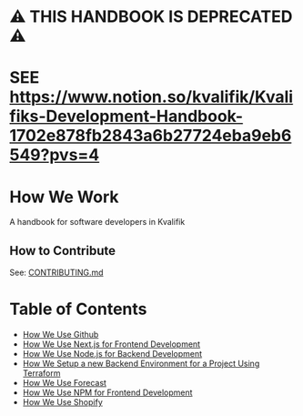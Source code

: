 # ⚠️ THIS HANDBOOK IS DEPRECATED ⚠️  
# SEE https://www.notion.so/kvalifik/Kvalifiks-Development-Handbook-1702e878fb2843a6b27724eba9eb6549?pvs=4



# How We Work

A handbook for software developers in Kvalifik

## How to Contribute

See: [CONTRIBUTING.md](CONTRIBUTING.md)

# Table of Contents

- [How We Use Github](how-we-use-github.md)
- [How We Use Next.js for Frontend Development](how-we-use-nextjs.md)
- [How We Use Node.js for Backend Development](how-we-use-nodejs.md)
- [How We Setup a new Backend Environment for a Project Using Terraform](how-we-setup-a-new-backend-environment-for-a-project-using-terraform.md)
- [How We Use Forecast](how-we-use-forecast.md)
- [How We Use NPM for Frontend Development](how-we-use-npm.md)
- [How We Use Shopify](how-we-use-shopify.md)
